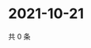 # 2021-10-21

共 0 条

<!-- BEGIN WEIBO -->
<!-- 最后更新时间 Thu Oct 21 2021 02:16:07 GMT+0800 (China Standard Time) -->

<!-- END WEIBO -->
